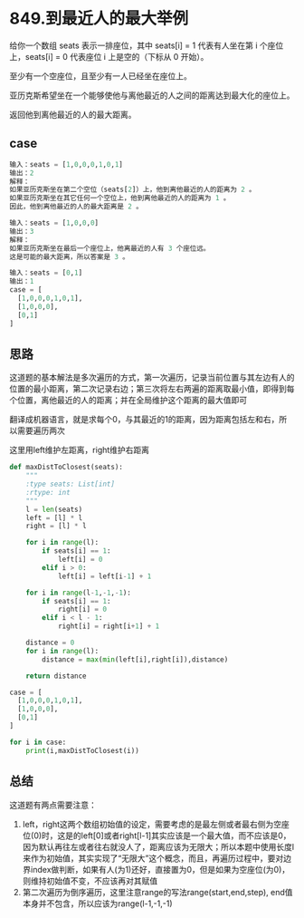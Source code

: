 # 849.到最近人的最大举例



给你一个数组 seats 表示一排座位，其中 seats[i] = 1 代表有人坐在第 i 个座位上，seats[i] = 0 代表座位 i 上是空的（下标从 0 开始）。

至少有一个空座位，且至少有一人已经坐在座位上。

亚历克斯希望坐在一个能够使他与离他最近的人之间的距离达到最大化的座位上。

返回他到离他最近的人的最大距离。

## case



```python
输入：seats = [1,0,0,0,1,0,1]
输出：2
解释：
如果亚历克斯坐在第二个空位（seats[2]）上，他到离他最近的人的距离为 2 。
如果亚历克斯坐在其它任何一个空位上，他到离他最近的人的距离为 1 。
因此，他到离他最近的人的最大距离是 2 。 

输入：seats = [1,0,0,0]
输出：3
解释：
如果亚历克斯坐在最后一个座位上，他离最近的人有 3 个座位远。
这是可能的最大距离，所以答案是 3 。

输入：seats = [0,1]
输出：1
case = [
  [1,0,0,0,1,0,1],
  [1,0,0,0],
  [0,1]
]
```



## 思路

这道题的基本解法是多次遍历的方式，第一次遍历，记录当前位置与其左边有人的位置的最小距离，第二次记录右边；第三次将左右两遍的距离取最小值，即得到每个位置，离他最近的人的距离；并在全局维护这个距离的最大值即可

翻译成机器语言，就是求每个0，与其最近的1的距离，因为距离包括左和右，所以需要遍历两次

这里用left维护左距离，right维护右距离

```python
def maxDistToClosest(seats):
    """
    :type seats: List[int]
    :rtype: int
    """
    l = len(seats)
    left = [l] * l
    right = [l] * l

    for i in range(l):
        if seats[i] == 1:
            left[i] = 0
        elif i > 0:
            left[i] = left[i-1] + 1

    for i in range(l-1,-1,-1):
        if seats[i] == 1:
            right[i] = 0
        elif i < l - 1:
            right[i] = right[i+1] + 1

    distance = 0
    for i in range(l):
        distance = max(min(left[i],right[i]),distance)

    return distance

case = [
  [1,0,0,0,1,0,1],
  [1,0,0,0],
  [0,1]
]

for i in case:
    print(i,maxDistToClosest(i))

```

## 总结

这道题有两点需要注意：

1. left，right这两个数组初始值的设定，需要考虑的是最左侧或者最右侧为空座位(0)时，这是的left[0]或者right[l-1]其实应该是一个最大值，而不应该是0，因为默认再往左或者往右就没人了，距离应该为无限大；所以本题中使用长度l来作为初始值，其实实现了“无限大”这个概念，而且，再遍历过程中，要对边界index做判断，如果有人(为1)还好，直接置为0，但是如果为空座位(为0)，则维持初始值不变，不应该再对其赋值
2. 第二次遍历为倒序遍历，这里注意range的写法range(start,end,step), end值本身并不包含，所以应该为range(l-1,-1,-1)